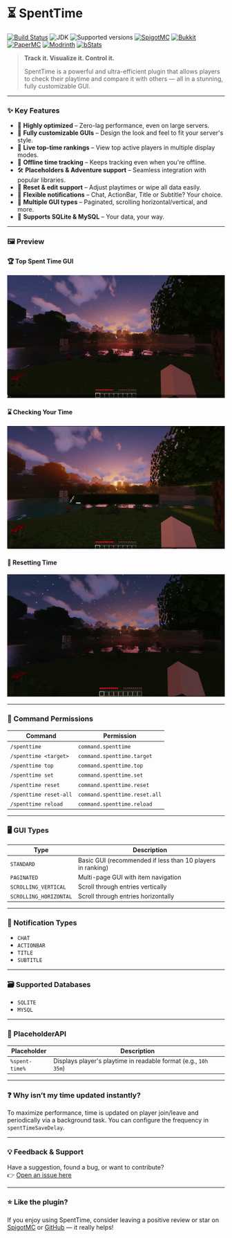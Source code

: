 # ⏳ SpentTime

[![Build Status](https://github.com/imDMK/SpentTime/actions/workflows/gradle.yml/badge.svg)](https://github.com/imDMK/SpentTime/actions/workflows/gradle.yml)
![JDK](https://img.shields.io/badge/JDK-1.17-blue.svg)
![Supported versions](https://img.shields.io/badge/Minecraft-1.17--1.21.5-green.svg)
[![SpigotMC](https://img.shields.io/badge/SpigotMC-yellow.svg)](https://www.spigotmc.org/resources/spenttime.111938/)
[![Bukkit](https://img.shields.io/badge/Bukkit-blue.svg)](https://dev.bukkit.org/projects/spenttime)
[![PaperMC](https://img.shields.io/badge/Paper-004ee9.svg)](https://hangar.papermc.io/imDMK/SpentTime)
[![Modrinth](https://img.shields.io/badge/Modrinth-1bd96a.svg)](https://modrinth.com/plugin/spenttime)
[![bStats](https://img.shields.io/badge/bStats-00695c)](https://bstats.org/plugin/bukkit/SpentTime/19362)

> **Track it. Visualize it. Control it.**
>
> SpentTime is a powerful and ultra-efficient plugin that allows players to check their playtime and compare it with others — all in a stunning, fully customizable GUI.

---

### ✨ Key Features
- 🧠 **Highly optimized** – Zero-lag performance, even on large servers.
- 🎨 **Fully customizable GUIs** – Design the look and feel to fit your server's style.
- 🔢 **Live top-time rankings** – View top active players in multiple display modes.
- 🔧 **Offline time tracking** – Keeps tracking even when you're offline.
- 🛠️ **Placeholders & Adventure support** – Seamless integration with popular libraries.
- 🔁 **Reset & edit support** – Adjust playtimes or wipe all data easily.
- 💬 **Flexible notifications** – Chat, ActionBar, Title or Subtitle? Your choice.
- 🧩 **Multiple GUI types** – Paginated, scrolling horizontal/vertical, and more.
- 💾 **Supports SQLite & MySQL** – Your data, your way.

---

### 🖼️ Preview

#### 🏆 Top Spent Time GUI  
![Top GUI](assets/top.gif)

#### ⌛ Checking Your Time  
![Check Time](assets/time.gif)

#### 🧹 Resetting Time  
![Reset Time](assets/reset.gif)

---

### 🔐 Command Permissions

| Command               | Permission                  |
|----------------------|-----------------------------|
| `/spenttime`          | `command.spenttime`          |
| `/spenttime <target>` | `command.spenttime.target`   |
| `/spenttime top`      | `command.spenttime.top`      |          
| `/spenttime set`      | `command.spenttime.set`      |
| `/spenttime reset`    | `command.spenttime.reset`    |
| `/spenttime reset-all`| `command.spenttime.reset.all`|
| `/spenttime reload`   | `command.spenttime.reload`   |

---

### 🖥️ GUI Types

| Type                  | Description                                                       |
|-----------------------|-------------------------------------------------------------------|
| `STANDARD`            | Basic GUI (recommended if less than 10 players in ranking)        |
| `PAGINATED`           | Multi-page GUI with item navigation                               |
| `SCROLLING_VERTICAL`  | Scroll through entries vertically                                 |
| `SCROLLING_HORIZONTAL`| Scroll through entries horizontally                               |

---

### 🔔 Notification Types

- `CHAT`  
- `ACTIONBAR`  
- `TITLE`  
- `SUBTITLE`  

---

### 🗃️ Supported Databases

- `SQLITE`  
- `MYSQL`  

---

### 🧩 PlaceholderAPI

| Placeholder       | Description                                |
|-------------------|--------------------------------------------|
| `%spent-time%`    | Displays player's playtime in readable format (e.g., `10h 35m`) |

---

### ❓ Why isn’t my time updated instantly?

To maximize performance, time is updated on player join/leave and periodically via a background task. You can configure the frequency in `spentTimeSaveDelay`.

---

### 💡 Feedback & Support

Have a suggestion, found a bug, or want to contribute?  
👉 [Open an issue here](https://github.com/imDMK/SpentTime/issues)

---

### ⭐ Like the plugin?

If you enjoy using SpentTime, consider leaving a positive review or star on [SpigotMC](https://www.spigotmc.org/resources/spenttime.111938/) or [GitHub](https://github.com/imDMK/SpentTime) — it really helps!
